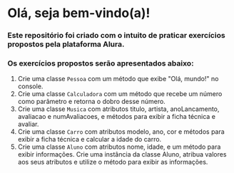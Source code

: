 # Olá, seja bem-vindo(a)!

### Este repositório foi criado com o intuito de praticar exercícios propostos pela plataforma Alura.

### Os exercícios propostos serão apresentados abaixo:

1. Crie uma classe `Pessoa` com um método que exibe "Olá, mundo!" no console.
2. Crie uma classe `Calculadora` com um método que recebe um número como parâmetro e retorna o dobro desse número.
3. Crie uma classe `Musica` com atributos titulo, artista, anoLancamento, avaliacao e numAvaliacoes, e métodos para exibir a ficha técnica e avaliar.
4. Crie uma classe `Carro` com atributos modelo, ano, cor e métodos para exibir a ficha técnica e calcular a idade do carro.
5. Crie uma classe `Aluno` com atributos nome, idade, e um método para exibir informações. Crie uma instância da classe Aluno, atribua valores aos seus atributos e utilize o método para exibir as informações.
